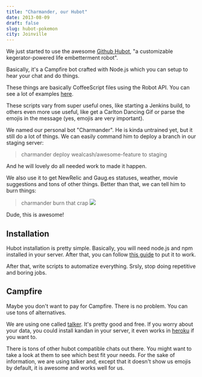 ```yaml
---
title: "Charmander, our Hubot"
date: 2013-08-09
draft: false
slug: hubot-pokemon
city: Joinville
---
```


We just started to use the awesome [Github Hubot](http://hubot.github.com/), "a customizable kegerator-powered life embetterment robot".

Basically, it's a Campfire bot crafted with Node.js which you can setup to hear your chat and do things.

These things are basically CoffeeScript files using the Robot API. You can see a lot of examples [here](https://github.com/github/hubot-scripts).

These scripts vary from super useful ones, like starting a Jenkins build, to others even more use useful, like get a Carlton Dancing Gif or parse the emojis in the message (yes, emojis are very important).

We named our personal bot "Charmander". He is kinda untrained yet, but it still do a lot of things. We can easily command him to deploy a branch in our staging server:

> charmander deploy wealcash/awesome-feature to staging

And he will lovely do all needed work to made it happen.

We also use it to get NewRelic and Gaug.es statuses, weather, movie suggestions and tons of other things. Better than that, we can tell him to burn things:

> charmander burn that crap
![](/public/images/hubot-pokemon/ebfd3e1f-755c-4d2f-85d9-df1a2047261c.gif)

Dude, this is awesome!

## Installation

Hubot installation is pretty simple. Basically, you will need node.js and npm installed in your server. After that, you can follow [this guide](https://github.com/github/hubot/tree/master/docs) to put it to work.

After that, write scripts to automatize everything. Srsly, stop doing repetitive and boring jobs.

## Campfire

Maybe you don't want to pay for Campfire. There is no problem. You can use tons of alternatives.

We are using one called [talker](http://talkerapp.com/). It's pretty good and free. If you worry about your data, you could install kandan in your server, it even works in [heroku](https://heroku.com/) if you want to.

There is tons of other hubot compatible chats out there. You might want to take a look at them to see which best fit your needs. For the sake of information, we are using talker and, except that it doesn't show us emojis by default, it is awesome and works well for us.